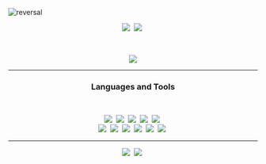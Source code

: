![reversal](https://capsule-render.vercel.app/api?type=wave&reversal=true&color=1A0F14&height=105&section=footer&text=%20LeeMinHo;&fontColor=f5ce00&fontSize=70&animation=twinkling)

 
 
 
 <p align="center">
  <a href="https://minosssss.notion.site/6dada43ac0b740da903f96a333a83890"><img src="https://img.shields.io/badge/Portfoilo-333333?style=for-the-badge&logo=Notion&logoColor=white&link=https://minosssss.notion.site/6dada43ac0b740da903f96a333a83890"/></a>&nbsp
  <a href="https://minosssss.tistory.com/"><img src="https://img.shields.io/badge/TechBlog-lightgray?style=for-the-badge&logo=&logoColor=white&link=https://minosssss.notion.site/6dada43ac0b740da903f96a333a83890"/></a>&nbsp
</p>
<br>

<p align="center">
  <a href="https://hits.seeyoufarm.com"><img src="https://hits.seeyoufarm.com/api/count/incr/badge.svg?url=https%3A%2F%2Fgithub.com%2Fminosssss&count_bg=%23ED6DA3&title_bg=%2386757E&icon=github.svg&icon_color=%23E1DEDE&title=hits&edge_flat=true"/></a>
</p>
<hr>

<h3 align="center">Languages and Tools</h3>
<br>
<p align="center">
  <img src="https://img.shields.io/badge/Python-3766AB?style=for-the-badge&logo=Python&logoColor=white"/></a>&nbsp 
  <img src="https://img.shields.io/badge/Java-007396?style=for-the-badge&logo=Java&logoColor=white"/></a>&nbsp 
  <img src="https://img.shields.io/badge/HTML5-E34F26?style=for-the-badge&logo=HTML5&logoColor=white"/></a>&nbsp 
  <img src="https://img.shields.io/badge/css-1572B6?style=for-the-badge&logo=css3&logoColor=white"/></a>&nbsp 
  <img src="https://img.shields.io/badge/Javascript-ffb13b?style=for-the-badge&logo=javascript&logoColor=white"/></a>&nbsp 
  <br>
  <img src="https://img.shields.io/badge/Django-092E20?style=for-the-badge&logo=Django&logoColor=white"/></a>&nbsp 
  <img src="https://img.shields.io/badge/Spring-6DB33F?style=for-the-badge&logo=Spring&logoColor=white"/></a>&nbsp 
  <img src="https://img.shields.io/badge/Mysql-4479A1?style=for-the-badge&logo=MySql&logoColor=white"/></a>&nbsp
  <img src="https://img.shields.io/badge/PostgreSQL-4169E1?style=for-the-badge&logo=PostgreSQL&logoColor=white"/></a>&nbsp
  <img src="https://img.shields.io/badge/aws-333664?style=for-the-badge&logo=amazon-aws&logoColor=white"/></a>&nbsp 
  <img src="https://img.shields.io/badge/elasticsearch-005571?style=for-the-badge&logo=elasticsearch&logoColor=white"/></a>&nbsp 
</p>
<hr>
<p align="center">
  <img src="https://github-readme-stats.vercel.app/api/top-langs/?username=minosssss&layout=compact"/></a>&nbsp 
  <img src="https://github-readme-stats.vercel.app/api?username=minosssss&show_icons=true&hide_border=true"/></a>&nbsp 
</p>


